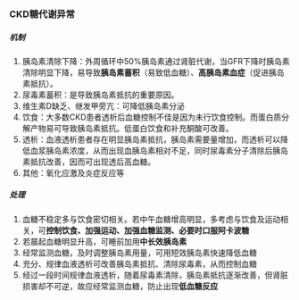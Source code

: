 ### CKD糖代谢异常

##### 机制
1. 胰岛素清除下降：外周循环中50%胰岛素通过肾脏代谢，当GFR下降时胰岛素清除明显下降，易导致**胰岛素蓄积**（易致低血糖）、**高胰岛素血症**（促进胰岛素抵抗）。
2. 尿毒素蓄积：是导致胰岛素抵抗的重要原因。
3. 维生素D缺乏、继发甲旁亢：可降低胰岛素分泌
4. 饮食：大多数CKD患者透析后血糖控制不佳是因为未行饮食控制。而蛋白质分解产物易可导致胰岛素抵抗。低蛋白饮食和补充酮酸可改善。
5. 透析：血液透析患者存在明显胰岛素抵抗，胰岛素需要量增加，而透析可以降低血浆胰岛素浓度，从而出现血胰岛素相对不足，同时尿毒素分子清除后胰岛素抵抗改善，因而可出现透后高血糖。
6. 其他：氧化应激及炎症反应等

##### 处理
1. 血糖不稳定多与饮食密切相关。若中午血糖增高明显，多考虑与饮食及运动相关，可**控制饮食、加强运动、加强血糖监测、必要时口服阿卡波糖**
2. 若晨起血糖明显升高，可睡前加用**中长效胰岛素**
3. 经常监测血糖，及时调整胰岛素用量，可用短效胰岛素快速降低血糖
4. 充分、规律血液透析可改善胰岛素抵抗、清除尿毒素，从而控制血糖
5. 经过一段时间规律血液透析，随着尿毒素清除，胰岛素抵抗逐渐改善，但肾脏损害却不可逆，故应经常监测血糖，防止出现**低血糖反应**
